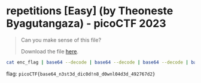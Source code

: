 # repetitions [Easy] (by Theoneste Byagutangaza) - picoCTF 2023
> <p>Can you make sense of this file?</p>
> <p>Download the file <a href='https://artifacts.picoctf.net/c/475/enc_flag' download>here</a>.</p>

```bash
cat enc_flag | base64 --decode | base64 --decode | base64 --decode | base64 --decode | base64 --decode | base64 --decode
```
flag: `picoCTF{base64_n3st3d_dic0d!n8_d0wnl04d3d_492767d2}`